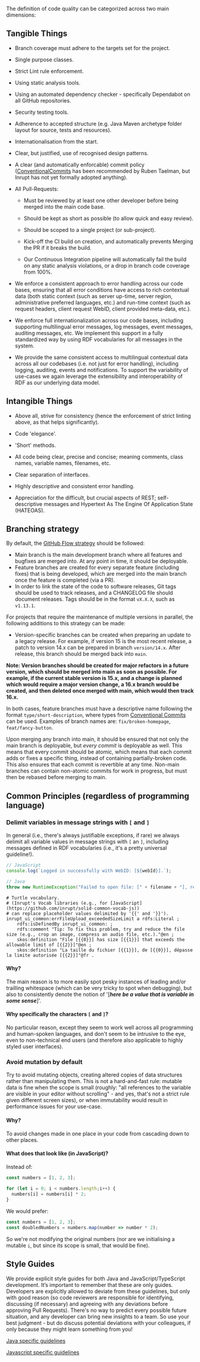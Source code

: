 The definition of code quality can be categorized across two main dimensions:


## Tangible Things

- Branch coverage must adhere to the targets set for the project.

- Single purpose classes.

- Strict Lint rule enforcement.

- Using static analysis tools.

- Using an automated dependency checker - specifically Dependabot on all GitHub repositories.

- Security testing tools.

- Adherence to accepted structure (e.g. Java Maven archetype folder layout for source, tests and resources).

- Internationalisation from the start.

- Clear, but justified, use of recognised design patterns.

- A clear (and automatically enforcable) commit policy ([ConventionalCommits](https://www.conventionalcommits.org/en/v1.0.0/) has been recommended by Ruben Taelman, but Inrupt has not yet formally adopted anything).

- All Pull-Requests:
    - Must be reviewed by at least one other developer before being merged into the main code base.

    - Should be kept as short as possible (to allow quick and easy review).

    - Should be scoped to a single project (or sub-project).

    - Kick-off the CI build on creation, and automatically prevents Merging the PR if it breaks the build.

    - Our Continuous Integration pipeline will automatically fail the build on any static analysis violations, or a drop in branch code coverage from 100%.

- We enforce a consistent approach to error handling across our code bases, ensuring that all error conditions have access to rich contextual data (both static context (such as server up-time, server region, administrative preferred languages, etc.) and run-time context (such as request headers, client request WebID, client provided meta-data, etc.).

- We enforce full internationalization across our code bases, including supporting multilingual error messages, log messages, event messages, auditing messages, etc. We implement this support in a fully standardized way by using RDF vocabularies for all messages in the system.

- We provide the same consistent access to multilingual contextual data across all our codebases (i.e. not just for error handling), including logging, auditing, events and notifications. To support the variability of use-cases we again leverage the extensibility and interoperability of RDF as our underlying data model.

## Intangible Things

- Above all, strive for consistency (hence the enforcement of strict linting above, as that helps significantly).

- Code 'elegance'.

- 'Short' methods.

- All code being clear, precise and concise; meaning comments, class names, variable names, filenames, etc.

- Clear separation of interfaces.

- Highly descriptive and consistent error handling.

- Appreciation for the difficult, but crucial aspects of REST; self-descriptive messages and Hypertext As The Engine Of Application State (HATEOAS).

## Branching strategy

By default, the [GitHub Flow strategy](https://guides.github.com/introduction/flow/) should be followed:

- Main branch is the main development branch where all features and bugfixes are merged into. At any point in time, it should be deployable.
- Feature branches are created for every separate feature (including fixes) that is being developed, which are merged into the main branch once the feature is completed (via a PR).
- In order to link the state of the code to software releases, Git tags should be used to track releases, and a CHANGELOG file should document releases. Tags should be in the format `vX.X.X`, such as `v1.13.1`.

For projects that require the maintenance of multiple versions in parallel,
the following additions to this strategy can be made:

- Version-specific branches can be created when preparing an update to a legacy release. For example, if version 15 is the most recent release, a patch to version 14.x can be prepared in branch `version/14.x`. After release, this branch should be merged back into `main`.

**Note: Version branches should be created for major refactors in a future version, which should be merged into main as soon as possible. For example, if the current stable version is 15.x, and a change is planned which would require a major version change, a 16.x branch would be created, and then deleted once merged with main, which would then track 16.x.**

In both cases, feature branches must have a descriptive name following the format `type/short-description`,
where types from [Conventional Commits](https://www.conventionalcommits.org/en/v1.0.0/) can be used.
Examples of branch names are: `fix/broken-homepage`, `feat/fancy-button`.

Upon merging any branch into main, it should be ensured that not only the main branch is deployable, but *every commit* is deployable as well.
This means that every commit should be atomic, which means that each commit adds or fixes a specific thing, instead of containing partially-broken code.
This also ensures that each commit is revertible at any time.
Non-main branches can contain non-atomic commits for work in progress, but must then be rebased before merging to main.

## Common Principles (regardless of programming language)

### Delimit variables in message strings with `[` and `]`

In general (i.e., there's always justifiable exceptions, if rare) we always
delimit all variable values in message strings with `[` an `]`, including
messages defined in RDF vocabularies (i.e., it's a pretty universal
guideline!).

```javascript
// JavaScript
console.log(`Logged in successfully with WebID: [${webId}].`);
```

```java
// Java
throw new RuntimeException("Failed to open file: [" + filename + "], reason: [" + cause + "].");
```

```turtle
# Turtle vocabulary.
# (Inrupt's Vocab libraries (e.g., for [JavaScript](https://github.com/inrupt/solid-common-vocab-js))
# can replace placeholder values delimited by '{{' and '}}').
inrupt_ui_common:errFileUpload_exceededSizeLimit a rdfs:Literal ;
    rdfs:isDefinedBy inrupt_ui_common: ;
    rdfs:comment "Tip: To fix this problem, try and reduce the file size (e.g., crop an image, compress an audio file, etc.)."@en ;
    skos:definition "File [{{0}}] has size [{{1}}] that exceeds the allowable limit of [{{2}}]"@en ;
    skos:definition "La taille du fichier [{{1}}], de [{{0}}], dépasse la limite autorisée [{{2}}]"@fr .
```

#### Why?

The main reason is to more easily spot pesky instances of leading and/or
trailling whitespace (which can be very tricky to spot when debugging), but
also to consistently denote the notion of 
'[_**here be a value that is variable in some sense**_]'.

#### Why specifically the characters `[` and `]`?

No particular reason, except they seem to work well across all programming
and human-spoken languages, and don't seem to be intrusive to the eye, even to
non-technical end users (and therefore also applicable to highly styled user
interfaces).


### Avoid mutation by default

Try to avoid mutating objects, creating altered copies of data structures rather than manipulating them. This is not a hard-and-fast rule: mutable data is fine when the scope is small (roughly: "all references to the variable are visible in your editor without scrolling" - and yes, that's not a strict rule given different screen sizes), or when immutability would result in performance issues for your use-case.

#### Why?

To avoid changes made in one place in your code from cascading down to other places.

#### What does that look like (in JavaScript)?

Instead of:

```javascript
const numbers = [1, 2, 3];
	
for (let i = 0; i < numbers.length;i++) {
  numbers[i] = numbers[i] * 2;
}
```	

We would prefer:

```javascript
const numbers = [1, 2, 3];
const doubledNumbers = numbers.map(number => number * 2);
```

So we're not modifying the original numbers (nor are we initialising a mutable `i`, but since its scope is small, that would be fine).

## Style Guides

We provide explicit style guides for both Java and JavaScript/TypeScript development. It’s important to remember that these are only guides. Developers are explicitly allowed to deviate from these guidelines, but only with good reason (so code reviewers are responsible for identifying, discussing (if necessary) and agreeing with any deviations before approving Pull Requests). There's no way to predict every possible future situation, and any developer can bring new insights to a team. So use your best judgment - but do discuss potential deviations with your colleagues, if only because they might learn something from you!

[Java specific guidelines](java-coding-standards.md "Java specific guidelines")

[Javascript specific guidelines](javascript-coding-standards.md "Javascript specific guidelines")

